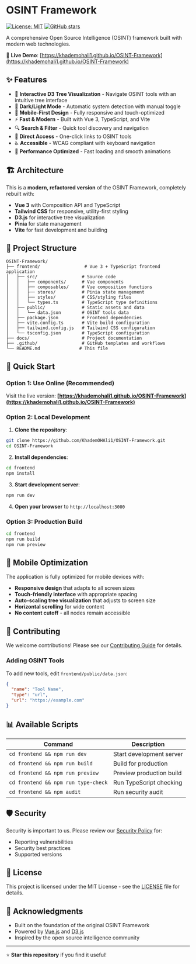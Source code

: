 # OSINT Framework

[![License: MIT](https://img.shields.io/badge/License-MIT-yellow.svg)](https://opensource.org/licenses/MIT)
[![GitHub stars](https://img.shields.io/github/stars/KhademOHAli1/OSINT-Framework.svg)](https://github.com/KhademOHAli1/OSINT-Framework/stargazers)

A comprehensive Open Source Intelligence (OSINT) framework built with modern web technologies.

🔗 **Live Demo**: [https://khademohali1.github.io/OSINT-Framework](https://khademohali1.github.io/OSINT-Framework)

## ✨ Features

- 🌳 **Interactive D3 Tree Visualization** - Navigate OSINT tools with an intuitive tree interface
- 🌙 **Dark/Light Mode** - Automatic system detection with manual toggle
- 📱 **Mobile-First Design** - Fully responsive and touch-optimized
- ⚡ **Fast & Modern** - Built with Vue 3, TypeScript, and Vite
- 🔍 **Search & Filter** - Quick tool discovery and navigation
- 🎯 **Direct Access** - One-click links to OSINT tools
- ♿ **Accessible** - WCAG compliant with keyboard navigation
- 🚀 **Performance Optimized** - Fast loading and smooth animations

## 🏗️ Architecture

This is a **modern, refactored version** of the OSINT Framework, completely rebuilt with:

- **Vue 3** with Composition API and TypeScript
- **Tailwind CSS** for responsive, utility-first styling
- **D3.js** for interactive tree visualization
- **Pinia** for state management
- **Vite** for fast development and building

## 📁 Project Structure

```
OSINT-Framework/
├── frontend/                 # Vue 3 + TypeScript frontend application
│   ├── src/                 # Source code
│   │   ├── components/      # Vue components
│   │   ├── composables/     # Vue composition functions
│   │   ├── stores/          # Pinia state management
│   │   ├── styles/          # CSS/styling files
│   │   └── types.ts         # TypeScript type definitions
│   ├── public/              # Static assets and data
│   │   └── data.json        # OSINT tools data
│   ├── package.json         # Frontend dependencies
│   ├── vite.config.ts       # Vite build configuration
│   ├── tailwind.config.js   # Tailwind CSS configuration
│   └── tsconfig.json        # TypeScript configuration
├── docs/                    # Project documentation
├── .github/                 # GitHub templates and workflows
└── README.md               # This file
```

## 🚀 Quick Start

### Option 1: Use Online (Recommended)
Visit the live version: **[https://khademohali1.github.io/OSINT-Framework](https://khademohali1.github.io/OSINT-Framework)**

### Option 2: Local Development

1. **Clone the repository**:
```bash
git clone https://github.com/KhademOHAli1/OSINT-Framework.git
cd OSINT-Framework
```

2. **Install dependencies**:
```bash
cd frontend
npm install
```

3. **Start development server**:
```bash
npm run dev
```

4. **Open your browser** to `http://localhost:3000`

### Option 3: Production Build

```bash
cd frontend
npm run build
npm run preview
```

## 📱 Mobile Optimization

The application is fully optimized for mobile devices with:

- **Responsive design** that adapts to all screen sizes
- **Touch-friendly interface** with appropriate spacing
- **Auto-scaling tree visualization** that adjusts to screen size
- **Horizontal scrolling** for wide content
- **No content cutoff** - all nodes remain accessible

## 🤝 Contributing

We welcome contributions! Please see our [Contributing Guide](CONTRIBUTING.md) for details.

### Adding OSINT Tools

To add new tools, edit `frontend/public/data.json`:

```json
{
  "name": "Tool Name",
  "type": "url", 
  "url": "https://example.com"
}
```

## 📊 Available Scripts

| Command | Description |
|---------|-------------|
| `cd frontend && npm run dev` | Start development server |
| `cd frontend && npm run build` | Build for production |
| `cd frontend && npm run preview` | Preview production build |
| `cd frontend && npm run type-check` | Run TypeScript checking |
| `cd frontend && npm audit` | Run security audit |

## 🛡️ Security

Security is important to us. Please review our [Security Policy](SECURITY.md) for:
- Reporting vulnerabilities
- Security best practices
- Supported versions

## 📄 License

This project is licensed under the MIT License - see the [LICENSE](LICENSE) file for details.

## 🙏 Acknowledgments

- Built on the foundation of the original OSINT Framework
- Powered by [Vue.js](https://vuejs.org/) and [D3.js](https://d3js.org/)
- Inspired by the open source intelligence community

---

⭐ **Star this repository** if you find it useful!
